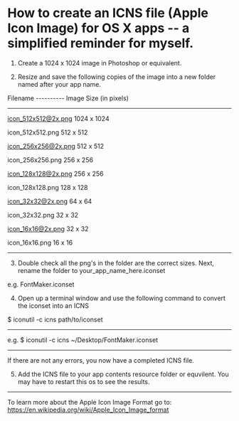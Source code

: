 How to create an ICNS file (Apple Icon Image) for OS X apps -- a simplified reminder for myself. 
===================================================================================================

1. Create a 1024 x 1024 image in Photoshop or equivalent. 

2. Resize and save the following copies of the image into a new folder named after your app name.


Filename ---------- Image Size (in pixels)
_____________________________________________________________________________________________________
icon_512x512@2x.png	1024 x 1024

icon_512x512.png	512 x 512

icon_256x256@2x.png	512 x 512

icon_256x256.png	256 x 256

icon_128x128@2x.png	256 x 256

icon_128x128.png	128 x 128

icon_32x32@2x.png	64 x 64

icon_32x32.png		32 x 32

icon_16x16@2x.png	32 x 32

icon_16x16.png		16 x 16
_____________________________________________________________________________________________________

3. Double check all the png's in the folder are the correct sizes. Next, rename the folder to your_app_name_here.iconset

e.g. FontMaker.iconset

4. Open up a terminal window and use the following command to convert the iconset into an ICNS 

$  iconutil -c icns path/to/iconset
_____________________________________________________________________________________________________
e.g.
$  iconutil -c icns ~/Desktop/FontMaker.iconset
_____________________________________________________________________________________________________

If there are not any errors, you now have a completed ICNS file. 


5. Add the ICNS file to your app contents resource folder or equvilent. You may have to restart this os to see the results. 

_____________________________________________________________________________________________________
To learn more about the Apple Icon Image Format go to: https://en.wikipedia.org/wiki/Apple_Icon_Image_format
